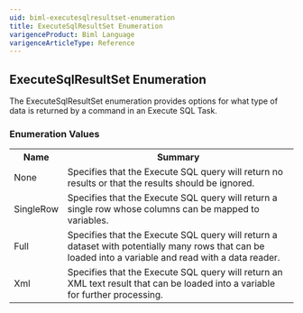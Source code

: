 ```yaml
---
uid: biml-executesqlresultset-enumeration
title: ExecuteSqlResultSet Enumeration
varigenceProduct: Biml Language
varigenceArticleType: Reference
---
```


## ExecuteSqlResultSet Enumeration<div class="LanguageSummary"><div class ="SummaryItem">The ExecuteSqlResultSet enumeration provides options for what type of data is returned by a command in an Execute SQL Task.</div></div><div class="EnumValueGroup">### Enumeration Values<table id="EnumValue" class="MemberList"><tbody><tr><th class="MemberNameColumnHeader">Name</th><th class="MemberSummaryColumnHeader">Summary</th></tr><tr class="cd0"><td class="MemberName">None</td><td class="MemberSummary"><div class ="SummaryItem">Specifies that the Execute SQL query will return no results or that the results should be ignored.</div></td></tr><tr class="cd1"><td class="MemberName">SingleRow</td><td class="MemberSummary"><div class ="SummaryItem">Specifies that the Execute SQL query will return a single row whose columns can be mapped to variables.</div></td></tr><tr class="cd0"><td class="MemberName">Full</td><td class="MemberSummary"><div class ="SummaryItem">Specifies that the Execute SQL query will return a dataset with potentially many rows that can be loaded into a variable and read with a data reader.</div></td></tr><tr class="cd1"><td class="MemberName">Xml</td><td class="MemberSummary"><div class ="SummaryItem">Specifies that the Execute SQL query will return an XML text result that can be loaded into a variable for further processing.</div></td></tr></tbody></table></div>